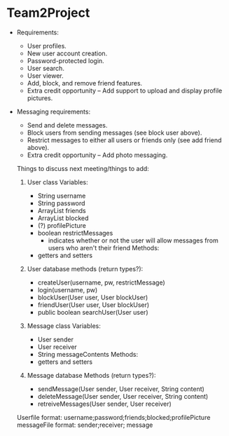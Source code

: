 # Team2Project
- Requirements:
  - User profiles.
  - New user account creation.
  - Password-protected login.
  - User search.
  - User viewer.
  - Add, block, and remove friend features.
  - Extra credit opportunity – Add support to upload and display profile pictures.
- Messaging requirements:
  - Send and delete messages.
  - Block users from sending messages (see block user above).
  - Restrict messages to either all users or friends only (see add friend above).
  - Extra credit opportunity – Add photo messaging.

  Things to discuss next meeting/things to add:
  1. User class
    Variables:
      - String username
      - String password
      - ArrayList friends
      - ArrayList blocked
      - (?) profilePicture
      - boolean restrictMessages
        - indicates whether or not the user will allow messages from users who aren't their friend
    Methods:
      - getters and setters
  2. User database
    methods (return types?):
      - createUser(username, pw, restrictMessage)
      - login(username, pw)
      - blockUser(User user, User blockUser)
      - friendUser(User user, User blockUser)
      - public boolean searchUser(User user)
  
  3. Message class
    Variables:
      - User sender
      - User receiver
      - String messageContents
    Methods:
      - getters and setters
  4. Message database
    Methods (return types?):
      - sendMessage(User sender, User receiver, String content)
      - deleteMessage(User sender, User receiver, String content)
      - retreiveMessages(User sender, User receiver)


  Userfile format: username;password;friends;blocked;profilePicture
  messageFile format: sender;receiver; message


